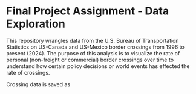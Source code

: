 # Final Project Assignment - Data Exploration

This repository wrangles data from the U.S. Bureau of Transportation Statistics on US-Canada and US-Mexico border crossings from 1996 to present (2024). The purpose of this analysis is to visualize the rate of personal (non-freight or commercial) border crossings over time to understand how certain policy decisions or world events has effected the rate of crossings.

Crossing data is saved as 
